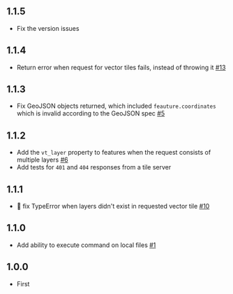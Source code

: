 ## 1.1.5

- Fix the version issues

## 1.1.4

- Return error when request for vector tiles fails, instead of throwing it [#13](https://github.com/mapbox/vt2geojson/issues/13)

## 1.1.3

- Fix GeoJSON objects returned, which included `feauture.coordinates` which is invalid according to the GeoJSON spec [#5](https://github.com/mapbox/vt2geojson/issues/5)

## 1.1.2

- Add the `vt_layer` property to features when the request consists of multiple layers [#6](https://github.com/mapbox/vt2geojson/pull/6)
- Add tests for `401` and `404` responses from a tile server

## 1.1.1

- :bug: fix TypeError when layers didn't exist in requested vector tile [#10](https://github.com/mapbox/vt2geojson/pull/10)

## 1.1.0

- Add ability to execute command on local files [#1](https://github.com/mapbox/vt2geojson/issues/1)

## 1.0.0

- First
